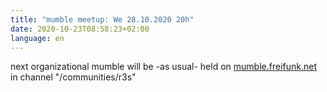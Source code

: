 ```yaml
---
title: "mumble meetup: We 28.10.2020 20h"
date: 2020-10-23T08:58:23+02:00
language: en
---
```


next organizational mumble will be -as usual- held on
[mumble.freifunk.net](https://mumble.freifunk.net/)
in channel "/communities/r3s"
